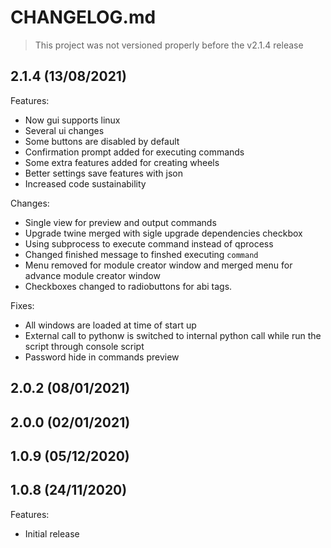 # CHANGELOG.md

> This project was not versioned properly before the v2.1.4 release

## 2.1.4 (13/08/2021)

Features:

- Now gui supports linux
- Several ui changes
- Some buttons are disabled by default
- Confirmation prompt added for executing commands
- Some extra features added for creating wheels
- Better settings save features with json
- Increased code sustainability

Changes:

- Single view for preview and output commands
- Upgrade twine merged with sigle upgrade dependencies checkbox
- Using subprocess to execute command instead of qprocess
- Changed finished message to finshed executing `command`
- Menu removed for module creator window and merged menu for advance module creator window
- Checkboxes changed to radiobuttons for abi tags.

Fixes:

- All windows are loaded at time of start up
- External call to pythonw is switched to internal python call while run the script through console script
- Password hide in commands preview

## 2.0.2 (08/01/2021)

## 2.0.0 (02/01/2021)

## 1.0.9 (05/12/2020)

## 1.0.8 (24/11/2020)

Features:

- Initial release
